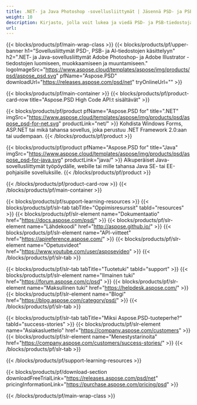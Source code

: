 ```yaml
---
title: .NET- ja Java Photoshop -sovellusliittymät | Jäsennä PSD- ja PSB-tiedostot
weight: 10
description: Kirjasto, jolla voit lukea ja viedä PSD- ja PSB-tiedostoja useille alustoille. Pura ja käsittele tasoja ilman Photoshopia.
url: 
---
```


{{< blocks/products/pf/main-wrap-class >}}
{{< blocks/products/pf/upper-banner h1="Sovellusliittymät PSD-, PSB- ja AI-tiedostojen käsittelyyn" h2=".NET- ja Java-sovellusliittymät Adobe Photoshop- ja Adobe Illustrator -tiedostojen luomiseen, muokkaamiseen ja muuntamiseen." logoImageSrc="https://www.aspose.cloud/templates/aspose/img/products/psd/aspose_psd.svg" pfName="Aspose.PSD" downloadUrl="https://releases.aspose.com/psd/net" tryOnlineUrl="" >}}

{{< blocks/products/pf/main-container >}}
{{< blocks/products/pf/product-card-row title="Aspose.PSD High Code API:t sisältävät" >}}

{{< blocks/products/pf/product pfName="Aspose.PSD for" title=".NET" imgSrc="https://www.aspose.cloud/templates/aspose/img/products/psd/aspose_psd-for-net.svg" productLink="net/" >}}
Kohdista Windows Forms, ASP.NET tai mikä tahansa sovellus, joka perustuu .NET Framework 2.0:aan tai uudempaan.
{{< /blocks/products/pf/product >}}

{{< blocks/products/pf/product pfName="Aspose.PSD for" title="Java" imgSrc="https://www.aspose.cloud/templates/aspose/img/products/psd/aspose_psd-for-java.svg" productLink="java/" >}}
Alkuperäiset Java-sovellusliittymät työpöydälle, webille tai mille tahansa Java SE- tai EE-pohjaisille sovelluksille.
{{< /blocks/products/pf/product >}}

{{< /blocks/products/pf/product-card-row >}}
{{< /blocks/products/pf/main-container >}}

{{< blocks/products/pf/support-learning-resources >}}
{{< blocks/products/pf/slr-tab tabTitle="Oppimisresurssit" tabId="resources" >}}
{{< blocks/products/pf/slr-element name="Dokumentaatio" href="https://docs.aspose.com/psd/" >}}
{{< blocks/products/pf/slr-element name="Lähdekoodi" href="http://aspose.github.io/" >}}
{{< blocks/products/pf/slr-element name="API-viitteet" href="https://apireference.aspose.com/" >}}
{{< blocks/products/pf/slr-element name="Opetusvideot" href="https://www.youtube.com/user/asposevideo" >}}
{{< /blocks/products/pf/slr-tab >}}

{{< blocks/products/pf/slr-tab tabTitle="Tuotetuki" tabId="support" >}}
{{< blocks/products/pf/slr-element name="Ilmainen tuki" href="https://forum.aspose.com/c/psd" >}}
{{< blocks/products/pf/slr-element name="Maksullinen tuki" href="https://helpdesk.aspose.com/" >}}
{{< blocks/products/pf/slr-element name="Blogi" href="https://blog.aspose.com/category/psd/" >}}
{{< /blocks/products/pf/slr-tab >}}

{{< blocks/products/pf/slr-tab tabTitle="Miksi Aspose.PSD-tuoteperhe?" tabId="success-stories" >}}
{{< blocks/products/pf/slr-element name="Asiakasluettelo" href="https://company.aspose.com/customers" >}}
{{< blocks/products/pf/slr-element name="Menestystarinoita" href="https://company.aspose.com/customers/success-stories/" >}}
{{< /blocks/products/pf/slr-tab >}}

{{< /blocks/products/pf/support-learning-resources >}}

{{< blocks/products/pf/download-section downloadFreeTrialLink="https://releases.aspose.com/psd/net" pricingInformationLink="https://purchase.aspose.com/pricing/psd" >}}

{{< /blocks/products/pf/main-wrap-class >}}
